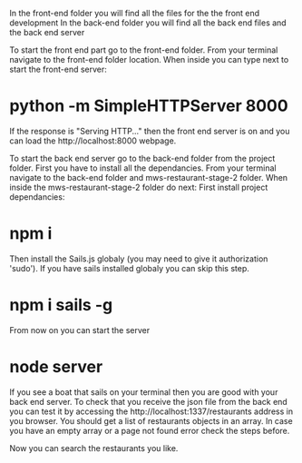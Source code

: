 In the front-end folder you will find all the files for the the front end development
In the back-end folder you will find all the back end files and the back end server

To start the front end part go to the front-end folder. From your terminal navigate to the front-end folder location. When inside you can type next to start the front-end server:
# python -m SimpleHTTPServer 8000
If the response is "Serving HTTP..." then the front end server is on and you can load the http://localhost:8000 webpage.

To start the back end server go to the back-end folder from the project folder. First you have to install all the dependancies.
From your terminal navigate to the back-end folder and mws-restaurant-stage-2 folder. When inside the mws-restaurant-stage-2 folder do next:
First install project dependancies:
# npm i
Then install the Sails.js globaly (you may need to give it authorization 'sudo'). If you have sails installed globaly you can skip this step.
# npm i sails -g
From now on you can start the server
# node server
If you see a boat that sails on your terminal then you are good with your back end server. To check that you receive the json file from the back end you can test it by accessing the http://localhost:1337/restaurants address in you browser. You should get a list of restaurants objects in an array. In case you have an empty array or a page not found error check the steps before.

Now you can search the restaurants you like.
